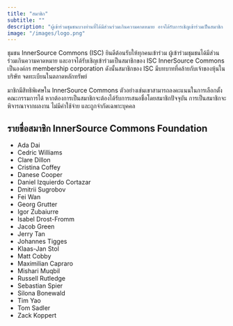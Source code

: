 ```yaml
---
title: "สมาชิก"
subtitle: ""
description: "ผู้เข้าร่วมชุมชนบางท่านที่ได้มีส่วนร่วมเกินความคาดหมาย อาจได้รับการเชิญเข้าร่วมเป็นสมาชิก ISC"
image: "/images/logo.png"
---
```


ชุมชน InnerSource Commons (ISC) ยินดีต้อนรับให้ทุกคนเข้าร่วม ผู้เข้าร่วมชุมชนได้มีส่วนร่วมเกินความคาดหมาย และอาจได้รับเชิญเข้าร่วมเป็นสมาชิกของ ISC
InnerSource Commons เป็นองค์กร membership corporation ดังนั้นสมาชิกของ ISC มีบทบาทที่คล้ายกับเจ้าของหุ้นใน บริษัท จดทะเบียนในตลาดหลักทรัพย์

มาชิกมีสิทธิพิเศษใน InnerSource Commons ตัวอย่างเช่นเขาสามารถลงคะแนนในการเลือกตั้งคณะกรรมการได้ หากต้องการเป็นสมาชิกจะต้องได้รับการเสนอชื่อโดยสมาชิกปัจจุบัน การเป็นสมาชิกจะพิจารณาจากผลงาน ไม่มีค่าใช้จ่าย และถูกจำกัดเฉพาะบุคคล


## รายชื่อสมาชิก InnerSource Commons Foundation

* Ada Dai
* Cedric Williams
* Clare Dillon
* Cristina Coffey
* Danese Cooper
* Daniel Izquierdo Cortazar
* Dmitrii Sugrobov
* Fei Wan
* Georg Grutter
* Igor Zubaiurre 
* Isabel Drost-Fromm
* Jacob Green
* Jerry Tan
* Johannes Tigges
* Klaas-Jan Stol
* Matt Cobby
* Maximilian Capraro
* Mishari Muqbil
* Russell Rutledge
* Sebastian Spier
* Silona Bonewald
* Tim Yao
* Tom Sadler
* Zack Koppert
